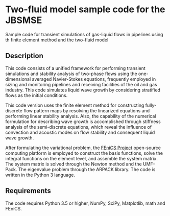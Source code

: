 Two-fluid model sample code for the JBSMSE
============================================

Sample code for transient simulations of gas-liquid flows in pipelines using th finite element method and the two-fluid model

Description 
-----------

This code consists of a unified framework for performing transient simulations and stability analysis of two-phase flows using the one-dimensional averaged Navier-Stokes equations, frequently employed in sizing and monitoring pipelines and receiving facilities of the oil and gas industry. This code simulates liquid wave growth by considering stratified flows as the initial conditions.

This code version uses the finite element method for constructing fully-discrete flow pattern maps by resolving the linearized equations and performing linear stability analysis. Also, the capability of the numerical formulation for describing wave growth is accomplished through stiffness analysis of the semi-discrete equations, which reveal the influence of convection and acoustic modes on flow stability and consequent liquid wave growth.

After formulating the variational problem, the [FEniCS Project](https://fenicsproject.org/) open-source computing platform is employed to construct the basis functions, solve the integral functions on the element level, and assemble the system matrix. The system matrix is solved through the Newton method and the UMF-Pack. The eigenvalue problem through the ARPACK library. The code is written in the Python 3 language.

Requirements
------------

The code requires Python 3.5 or higher, NumPy, SciPy, Matplotlib, math and FEniCS.
